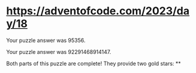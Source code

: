 # https://adventofcode.com/2023/day/18

Your puzzle answer was 95356.

Your puzzle answer was 92291468914147.

Both parts of this puzzle are complete! They provide two gold stars: **
